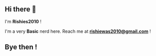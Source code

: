 ## Hi there 👋
I'm **Rishies2010** !

I'm a very **Basic** nerd here.
Reach me at **rishiewas2010@gmail.com** !
## Bye then !
